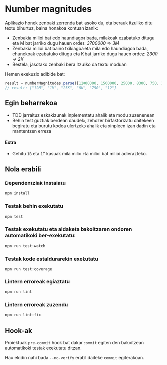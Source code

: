 # Number magnitudes

Aplikazio honek zenbaki zerrenda bat jasoko du, eta berauk itzuliko ditu textu bihurtuz, baina honakoa kontuan izanik:
- Zenbakia milioi bat edo haundiagoa bada, milakoak ezabatuko ditugu eta M bat jarriko dugu hauen ordez: *3700000 => 3M*
- Zenbakia milioi bat baino txikiagoa eta mila edo haundiagoa bada, ehunekoak ezabatuko ditugu eta K bat jarriko dugu hauen ordez: *2300 => 2K*
- Bestela, jasotako zenbaki bera itzuliko da textu moduan

Hemen exekuzio adibide bat:
```js
result = numberMagnitudes.parse([12000000, 1500000, 25000, 8300, 750, 12]);
// result: ["12M", "1M", "25K", "8K", "750", "12"]
```

## Egin beharrekoa

- TDD jarraituz eskakizunak inplementatu ahalik eta modu zuzenenean
- Behin test guztiak berdean daudela, zehozer birfaktorizatu daitekeen begiratu eta burutu kodea ulertzeko ahalik eta xinpleen izan dadin eta mantentzen erreza
#### Extra
- Gehitu `1B` eta `1T` kasuak mila milio eta milioi bat milioi adierazteko.

## Nola erabili

### Dependentziak instalatu

```bash
npm install
```

### Testak behin exekutatu

```bash
npm test
```

### Testak exekutatu eta aldaketa bakoitzaren ondoren automatikoki ber-exekutatu:

```bash
npm run test:watch
```

### Testak kode estaldurarekin exekutatu

```bash
npm run test:coverage
```

### Lintern erroreak egiaztatu

```bash
npm run lint
```

### Lintern erroreak zuzendu

```bash
npm run lint:fix
```

## Hook-ak
Proiektuak `pre-commit` hook bat dakar `commit` egiten den bakoitzean automatikoki testak exekutatu ditzan.

Hau ekidin nahi bada `--no-verify` erabil daiteke `commit` egiterakoan.
